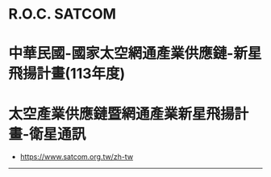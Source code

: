 # R.O.C. SATCOM 
# 中華民國-國家太空網通產業供應鏈-新星飛揚計畫(113年度)
# 太空產業供應鏈暨網通產業新星飛揚計畫-衛星通訊
  - https://www.satcom.org.tw/zh-tw
------


